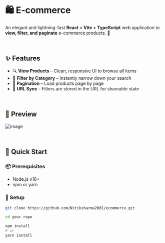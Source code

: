 # 🛍️ E-commerce

An elegant and lightning-fast **React + Vite + TypeScript** web application to **view, filter, and paginate** e-commerce products. 🧩

<br/>

## ✨ Features

- 🔍 **View Products** – Clean, responsive UI to browse all items
- 🧵 **Filter by Category** – Instantly narrow down your search
- 📄 **Pagination** – Load products page by page
- 🔗 **URL Sync** – Filters are stored in the URL for shareable state

<br/>

## 📸 Preview

![image](https://github.com/user-attachments/assets/27fb0734-4edf-482c-9c1c-134e62124fe3)

<br/>

## 🚀 Quick Start

### 📦 Prerequisites

- Node.js v16+
- npm or yarn

### 🔧 Setup

```bash
git clone https://github.com/Nitiksharma2001/ecommerce.git

cd your-repo

npm install
# or
yarn install
